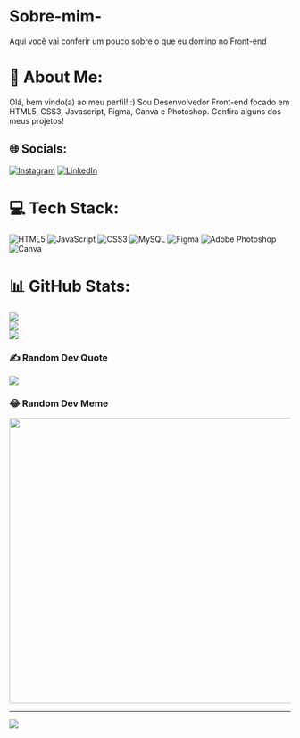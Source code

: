 # Sobre-mim-
Aqui você vai conferir um pouco sobre o que eu domino no Front-end

# 💫 About Me:
Olá, bem vindo(a) ao meu perfil! :) Sou Desenvolvedor Front-end focado em HTML5, CSS3, Javascript, Figma, Canva e Photoshop. Confira alguns dos meus projetos!


## 🌐 Socials:
[![Instagram](https://img.shields.io/badge/Instagram-%23E4405F.svg?logo=Instagram&logoColor=white)](https://instagram.com/https://www.instagram.com/agilsonaraujoo/) [![LinkedIn](https://img.shields.io/badge/LinkedIn-%230077B5.svg?logo=linkedin&logoColor=white)](https://linkedin.com/in/https://www.linkedin.com/in/agilson-ara%C3%BAjo/) 

# 💻 Tech Stack:
![HTML5](https://img.shields.io/badge/html5-%23E34F26.svg?style=for-the-badge&logo=html5&logoColor=white) ![JavaScript](https://img.shields.io/badge/javascript-%23323330.svg?style=for-the-badge&logo=javascript&logoColor=%23F7DF1E) ![CSS3](https://img.shields.io/badge/css3-%231572B6.svg?style=for-the-badge&logo=css3&logoColor=white) ![MySQL](https://img.shields.io/badge/mysql-%2300f.svg?style=for-the-badge&logo=mysql&logoColor=white) 	![Figma](https://img.shields.io/badge/figma-%23F24E1E.svg?style=for-the-badge&logo=figma&logoColor=white) ![Adobe Photoshop](https://img.shields.io/badge/adobephotoshop-%2331A8FF.svg?style=for-the-badge&logo=adobephotoshop&logoColor=white) ![Canva](https://img.shields.io/badge/Canva-%2300C4CC.svg?style=for-the-badge&logo=Canva&logoColor=white)
# 📊 GitHub Stats:
![](https://github-readme-stats.vercel.app/api?username=agilsonaraujoo&theme=dark&hide_border=false&include_all_commits=false&count_private=false)<br/>
![](https://github-readme-streak-stats.herokuapp.com/?user=agilsonaraujoo&theme=dark&hide_border=false)<br/>
![](https://github-readme-stats.vercel.app/api/top-langs/?username=agilsonaraujoo&theme=dark&hide_border=false&include_all_commits=false&count_private=false&layout=compact)

### ✍️ Random Dev Quote
![](https://quotes-github-readme.vercel.app/api?type=horizontal&theme=radical)

### 😂 Random Dev Meme
<img src="https://random-memer.herokuapp.com/" width="512px"/>

---
[![](https://visitcount.itsvg.in/api?id=agilsonaraujoo&icon=0&color=0)](https://visitcount.itsvg.in)

<!-- Proudly created with GPRM ( https://gprm.itsvg.in ) -->
